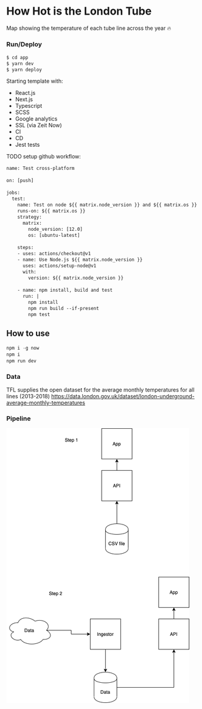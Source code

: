 # How Hot is the London Tube

Map showing the temperature of each tube line across the year 🔥

### Run/Deploy

```
$ cd app
$ yarn dev
$ yarn deploy
```

Starting template with:

- React.js
- Next.js
- Typescript
- SCSS
- Google analytics
- SSL (via Zeit Now)
- CI
- CD
- Jest tests


TODO setup github workflow:
```
name: Test cross-platform

on: [push]

jobs:
  test:
    name: Test on node ${{ matrix.node_version }} and ${{ matrix.os }}
    runs-on: ${{ matrix.os }}
    strategy:
      matrix:
        node_version: [12.0]
        os: [ubuntu-latest]

    steps:
    - uses: actions/checkout@v1
    - name: Use Node.js ${{ matrix.node_version }}
      uses: actions/setup-node@v1
      with:
        version: ${{ matrix.node_version }}

    - name: npm install, build and test
      run: |
        npm install
        npm run build --if-present
        npm test
```

## How to use

```javascript
npm i -g now
npm i
npm run dev
```

### Data

TFL supplies the open dataset for the average monthly temperatures for all lines (2013-2018)
https://data.london.gov.uk/dataset/london-underground-average-monthly-temperatures

### Pipeline

![Pipeline](./tube-temperatures-pipeline.png)
